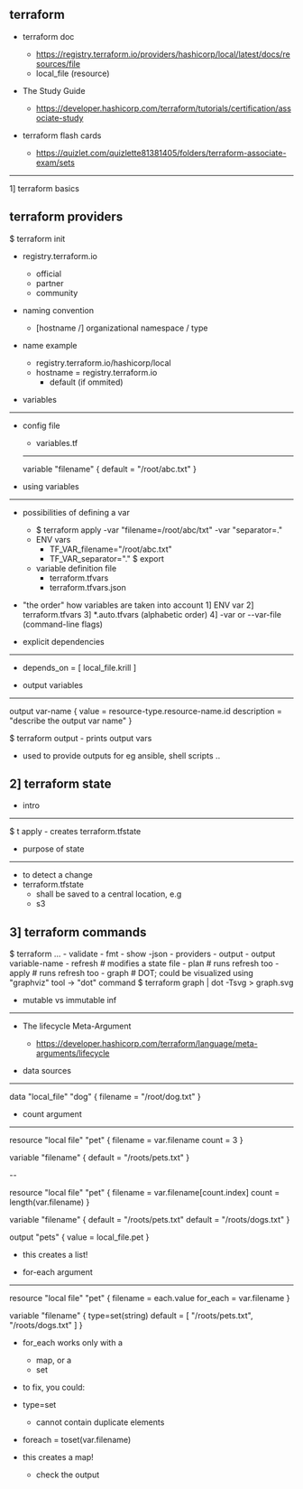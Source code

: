 terraform
---
- terraform doc
    - https://registry.terraform.io/providers/hashicorp/local/latest/docs/resources/file
    - local_file (resource)

- The Study Guide 
    - https://developer.hashicorp.com/terraform/tutorials/certification/associate-study

- terraform flash cards
    - https://quizlet.com/quizlette81381405/folders/terraform-associate-exam/sets
---


1] terraform basics


terraform providers
---
$ terraform init

- registry.terraform.io
    - official
    - partner
    - community

- naming convention
    - [hostname /] organizational namespace / type

- name example
    - registry.terraform.io/hashicorp/local
    - hostname = registry.terraform.io
        - default (if ommited)



- variables
---
- config file
    - variables.tf
    ---
    variable "filename" {
        default = "/root/abc.txt"
    }



- using variables
---
- possibilities of defining a var
    - $ terraform apply -var "filename=/root/abc/txt" -var "separator=."
    - ENV vars
        - TF_VAR_filename="/root/abc.txt"
        - TF_VAR_separator="."
        $ export 
    - variable definition file
        - terraform.tfvars
        - terraform.tfvars.json

- "the order" how variables are taken into account
    1] ENV var
    2] terraform.tfvars
    3] *.auto.tfvars (alphabetic order)
    4] -var or --var-file (command-line flags)



- explicit dependencies
---
- depends_on = [ local_file.krill ]



- output variables
---
output var-name {
    value = resource-type.resource-name.id
    description = "describe the output var name"
}

$ terraform output
    - prints output vars

- used to provide outputs for eg ansible, shell scripts ..



2] terraform state
---

- intro
---
$ t apply
    - creates terraform.tfstate



- purpose of state
---
- to detect a change
- terraform.tfstate 
    - shall be saved to a central location, e.g
    - s3



3] terraform commands
---
$ terraform ...
    - validate
    - fmt
    - show -json
    - providers
    - output
    - output variable-name
    - refresh   # modifies a state file
    - plan      # runs refresh too
    - apply     # runs refresh too
    - graph     # DOT; could be visualized using "graphviz" tool -> "dot" command
        $ terraform graph | dot -Tsvg > graph.svg



- mutable vs immutable inf
---
- The lifecycle Meta-Argument
    - https://developer.hashicorp.com/terraform/language/meta-arguments/lifecycle



- data sources
---
data "local_file" "dog" {
    filename = "/root/dog.txt"
}


- count argument
---
resource "local file" "pet" {
    filename = var.filename
    count = 3
}

variable "filename" {
    default = "/roots/pets.txt"
}

--

resource "local file" "pet" {
    filename = var.filename[count.index]
    count = length(var.filename)
}

variable "filename" {
    default = "/roots/pets.txt"
    default = "/roots/dogs.txt"
}

output "pets" {
    value = local_file.pet
}

- this creates a list!


- for-each argument
---
resource "local file" "pet" {
    filename = each.value
    for_each = var.filename
}

variable "filename" {
    type=set(string)
    default = [
        "/roots/pets.txt",
        "/roots/dogs.txt"
    ]
}

- for_each works only with a
    - map, or a
    - set

- to fix, you could:
- type=set
    - cannot contain duplicate elements
- foreach = toset(var.filename)

- this creates a map!
    - check the output























